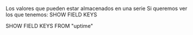 Los valores que pueden estar almacenados en una serie
Si queremos ver los que tenemos:
SHOW FIELD KEYS

SHOW FIELD KEYS FROM "uptime"
